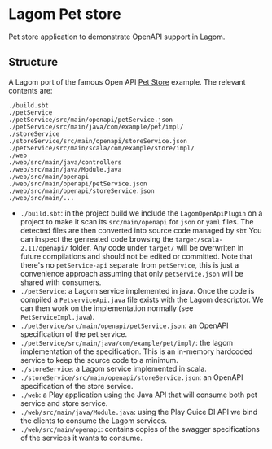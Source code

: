 # Lagom Pet store

Pet store application to demonstrate OpenAPI support in Lagom.

## Structure

A Lagom port of the famous Open API [Pet Store](http://petstore.swagger.io/) example. The relevant contents are: 

```
./build.sbt
./petService
./petService/src/main/openapi/petService.json
./petService/src/main/java/com/example/pet/impl/
./storeService
./storeService/src/main/openapi/storeService.json
./petService/src/main/scala/com/example/store/impl/
./web
./web/src/main/java/controllers
./web/src/main/java/Module.java
./web/src/main/openapi
./web/src/main/openapi/petService.json
./web/src/main/openapi/storeService.json
./web/src/main/...
```

 * `./build.sbt`: in the project build we include the `LagomOpenApiPlugin` on a project to make it scan its `src/main/openapi` for `json` or `yaml` files. The detected files are then converted into source code managed by `sbt` You can inspect the genreated code browsing the `target/scala-2.11/openapi/` folder. Any code under `target/` will be overwriten in future compilations and should not be edited or committed. Note that there's no `petService-api` separate from `petService`, this is just a convenience approach assuming that only `petService.json` will be shared with consumers.  
 * `./petService`: a Lagom service implemented in java. Once the code is compiled a `PetserviceApi.java` file exists with the Lagom descriptor. We can then work on the implementation normally (see `PetServiceImpl.java`).   
 * `./petService/src/main/openapi/petService.json`: an OpenAPI specification of the pet service.
 * `./petService/src/main/java/com/example/pet/impl/`: the lagom implementation of the specification. This is an in-memory hardcoded service to keep the source code to a minimum.
 * `./storeService`: a Lagom service implemented in scala.
 * `./storeService/src/main/openapi/storeService.json`: an OpenAPI specification of the store service.
 * `./web`: a Play application using the Java API that will consume both pet service and store service. 
 * `./web/src/main/java/Module.java`: using the Play Guice DI API we bind the clients to consume the Lagom services. 
 * `./web/src/main/openapi`: contains copies of the swagger specifications of the services it wants to consume.

